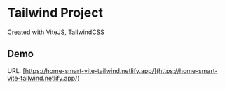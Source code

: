 # Tailwind Project

Created with ViteJS, TailwindCSS

## Demo

URL: [https://home-smart-vite-tailwind.netlify.app/](https://home-smart-vite-tailwind.netlify.app/)
